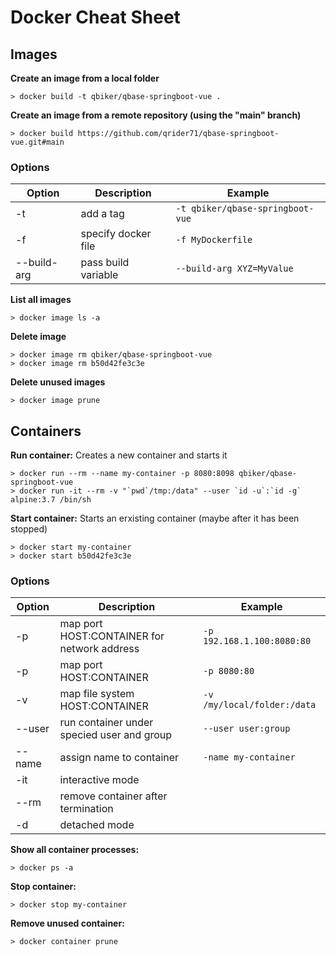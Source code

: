 # Docker Cheat Sheet

## Images

__Create an image from a local folder__
```
> docker build -t qbiker/qbase-springboot-vue .
```

__Create an image from a remote repository (using the "main" branch)__
```
> docker build https://github.com/qrider71/qbase-springboot-vue.git#main
```

### Options

|Option      | Description         | Example |
|----------- | ------------------- | -------------------------------------|
|-t          |add a tag            | ```-t qbiker/qbase-springboot-vue``` |
|-f          |specify docker file  | ```-f MyDockerfile```                |
|--build-arg | pass build variable | ```--build-arg XYZ=MyValue```        |

__List all images__
```
> docker image ls -a
```

__Delete image__
```
> docker image rm qbiker/qbase-springboot-vue
> docker image rm b50d42fe3c3e
```

__Delete unused images__
```
> docker image prune
```

## Containers

__Run container:__ Creates a new container and starts it
```
> docker run --rm --name my-container -p 8080:8098 qbiker/qbase-springboot-vue
> docker run -it --rm -v "`pwd`/tmp:/data" --user `id -u`:`id -g` alpine:3.7 /bin/sh
```

__Start container:__ Starts an erxisting container (maybe after it has been stopped)
```
> docker start my-container
> docker start b50d42fe3c3e
```

### Options

|Option      | Description            | Example |
|----------- | ---------------------- | ---------------------------------------------------|
|-p          |map port HOST:CONTAINER for network address| ```-p 192.168.1.100:8080:80```  |
|-p          |map port HOST:CONTAINER | ```-p 8080:80```                                   |
|-v          |map file system HOST:CONTAINER             | ```-v /my/local/folder:/data``` |
|--user      |run container under specied user and group | ```--user user:group```         |
|--name      |assign name to container| ```-name my-container```                           |
|-it         |interactive mode        | |
|--rm        |remove container after termination         | |
|-d          |detached mode           | |

__Show all container processes:__
```
> docker ps -a
```

__Stop container:__
```
> docker stop my-container
```

__Remove unused container:__
```
> docker container prune
```
